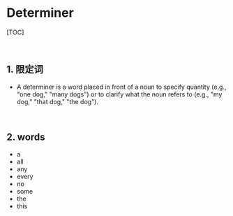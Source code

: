 # Determiner

<style>
  h1 {
    counter-reset: h2
  }
  h2 {
    counter-reset: h3
  }
  h2:before {
    counter-increment: h2;
    content: counter(h2) ". "
  }
  h3:before {
    counter-increment: h3;
    content: counter(h2) "." counter(h3) ". "
  }
</style>

[TOC]

</br>

## 限定词

+ A determiner is a word placed in front of a noun to specify quantity (e.g., "one dog," "many dogs") or to clarify what the noun refers to (e.g., "my dog," "that dog," "the dog").

</br>

## words

+ a
+ all
+ any
+ every
+ no
+ some
+ the
+ this
